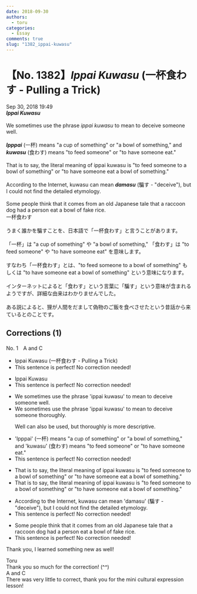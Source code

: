 ```yaml
---
date: 2018-09-30
authors:
  - toru
categories:
  - Essay
comments: true
slug: "1382_ippai-kuwasu"
---
```


# 【No. 1382】<strong><em>Ippai Kuwasu</strong></em> (一杯食わす - Pulling a Trick)
<div class="date">Sep 30, 2018 19:49</div>
<div id="post"><div id="body_show_ori">
<strong><em>Ippai Kuwasu</strong></em><br/><br/>We sometimes use the phrase <em>ippai kuwasu</em> to mean to deceive someone well.<br/><br/><strong><em>Ipppai</em></strong> (一杯) means "a cup of something" or "a bowl of something," and <strong><em>kuwasu</em></strong> (食わす) means "to feed someone" or "to have someone eat." <br/><br/>That is to say, the literal meaning of ippai kuwasu is "to feed someone to a bowl of something" or "to have someone eat a bowl of something."<br/><br/>According to the Internet, kuwasu can mean <strong><em>damasu</em></strong> (騙す - "deceive"), but I could not find the detailed etymology.<br/><br/>Some people think that it comes from an old Japanese tale that a raccoon dog had a person eat a bowl of fake rice.
</div></div>

<!-- more -->

<div id="post_ja"><div id="body_show_mo">
一杯食わす<br/><br/>うまく誰かを騙すことを、日本語で「一杯食わす」と言うことがあります。<br/><br/>「一杯」は "a cup of something" や "a bowl of something," 「食わす」は "to feed someone" や "to have someone eat" を意味します。<br/><br/>すなわち「一杯食わす」とは、"to feed someone to a bowl of something" もしくは "to have someone eat a bowl of something" という意味になります。<br/><br/>インターネットによると「食わす」という言葉に「騙す」という意味が含まれるようですが、詳細な由来はわかりませんでした。<br/><br/>ある説によると、狸が人間をだまして偽物のご飯を食べさせたという昔話から来ているとのことです。
</div></div>

## Corrections (1)
<div id="block"><div class="first_name"> No. 1　<span class="just_name">A and C</span></div><div id="block2">
<ul class="correction_field">
<li class="incorrect">Ippai Kuwasu (一杯食わす - Pulling a Trick)</li>
<li class="corrected perfect">This sentence is perfect! No correction needed!</li>
</ul>
<ul class="correction_field">
<li class="incorrect">Ippai Kuwasu</li>
<li class="corrected perfect">This sentence is perfect! No correction needed!</li>
</ul>
<ul class="correction_field">
<li class="incorrect">We sometimes use the phrase 'ippai kuwasu' to mean to deceive someone well.</li>
<li class="corrected correct">
We sometimes use the phrase 'ippai kuwasu' to mean to deceive someone <span class="f_red">thoroughly</span>.
<p class="correction_comment">Well can also be used, but thoroughly is more descriptive.</p>
</li>
</ul>
<ul class="correction_field">
<li class="incorrect">'Ipppai' (一杯) means "a cup of something" or "a bowl of something," and 'kuwasu' (食わす) means "to feed someone" or "to have someone eat." </li>
<li class="corrected perfect">This sentence is perfect! No correction needed!</li>
</ul>
<ul class="correction_field">
<li class="incorrect">That is to say, the literal meaning of ippai kuwasu is "to feed someone to a bowl of something" or "to have someone eat a bowl of something."</li>
<li class="corrected correct">
That is to say, the literal meaning of ippai kuwasu is "to feed someone <span class="sline">to </span>a bowl of something" or "to have someone eat a bowl of something."
</li>
</ul>
<ul class="correction_field">
<li class="incorrect">According to the Internet, kuwasu can mean 'damasu' (騙す - "deceive"), but I could not find the detailed etymology.</li>
<li class="corrected perfect">This sentence is perfect! No correction needed!</li>
</ul>
<ul class="correction_field">
<li class="incorrect">Some people think that it comes from an old Japanese tale that a raccoon dog had a person eat a bowl of fake rice.</li>
<li class="corrected perfect">This sentence is perfect! No correction needed!</li>
</ul>
<p class="comment_small">
 Thank you, I learned something new as well!
</p>

</div><div class="name"><span class="just_name">Toru</span><br>
Thank you so much for the correction! (^^)
</div>
<div class="name"><span class="just_name">A and C</span><br>
There was very little to correct, thank you for the mini cultural expression lesson!
</div>
</div>
